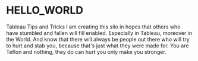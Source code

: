 # HELLO_WORLD
Tableau Tips and Tricks
I am creating this silo in hopes that others who have stumbled and fallen will fill enabled. Especially in Tableau, moreover in the World.  And know that there will always be people out there who will try to hurt and stab you, because that's just what they were made for.  You are Teflon and nothing, they do can hurt you only make you stronger.
